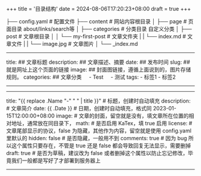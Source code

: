 +++
title = '目录结构'
date = 2024-08-06T17:20:23+08:00
draft = true
+++

├── config.yaml  # 配置文件
├── content      # 网站内容根目录
│   ├── page     # 页面目录 about/links/search等
│   ├── categories # 分类目录 自定义分类
│   ├── post     # 文章根目录
│   │   └── my-first-post # 文章文件夹
|   |        └── index.md # 文章文件
|   |        └── image.jpg # 文章图片
│   └── _index.md



---
title: ## 文章标题
description: ## 文章描述、摘要
date: ## 发布时间
slug: ## 就是网址上这个页面的链接
image: ## 封面图链接，遵循上面说到的，图片存储规则。
categories: ## 文章分类
    - Test
    - 测试
tags:
	- 标签1
	- 标签2

---

---

title: "{{ replace .Name "-" " " | title }}" # 标题，创建时自动填充
description: # 文章简介
date: {{ .Date }} # 日期，创建时自动填充，格式同 2023-01-15T12:00:00+08:00
image: # 文章的封面，留空就是没有，填文章所在位置的相对地址，通常放在同目录下，
math: # 是否启用 KaTex，填 true 启用
license: # 文章尾部显示的协议，false 为隐藏，其他作为内容，留空就是使用 config.yaml 里默认的
hidden: false # 是否隐藏，一般用不到
comments: true # 因为 bug 所以这个属性只要存在，不管是 true 还是 false 都会导致回复无法显示，需要删掉
draft: true # 是否为草稿，建议改为 false 或者删掉这个属性以防止忘记修改，毕竟我们一般都是写好了才部署到服务器上

---

